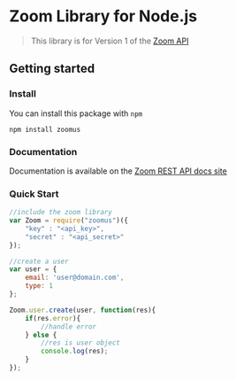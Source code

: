 # Zoom Library for Node.js

> This library is for Version 1 of the [Zoom API](https://zoom.github.io/api-v1/)

## Getting started

### Install

You can install this package with `npm`

`npm install zoomus`

### Documentation

Documentation is available on the [Zoom REST API docs site](https://zoom.github.io/api-v1/?javascript)


### Quick Start

```javascript
//include the zoom library
var Zoom = require("zoomus")({
    "key" : "<api_key>",
    "secret" : "<api_secret>"
});

//create a user
var user = {
    email: 'user@domain.com',
    type: 1
};

Zoom.user.create(user, function(res){
    if(res.error){
        //handle error
    } else {
        //res is user object
        console.log(res);     
    }
});
```